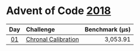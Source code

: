 # Advent of Code [2018](https://adventofcode.com/2018)

|      Day       | Challenge                                                  | Benchmark (µs) |
| :------------: | :--------------------------------------------------------- | -------------: |
| [01](./d01.rs) | [Chronal Calibration](https://adventofcode.com/2018/day/1) |       3,053.91 |

